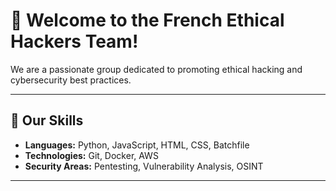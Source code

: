 # 👋 Welcome to the **French Ethical Hackers** Team!

We are a passionate group dedicated to promoting ethical hacking and cybersecurity best practices.

---

## 🌱 Our Skills

- **Languages:** Python, JavaScript, HTML, CSS, Batchfile
- **Technologies:** Git, Docker, AWS
- **Security Areas:** Pentesting, Vulnerability Analysis, OSINT

---
